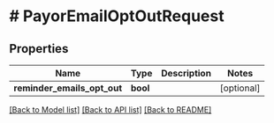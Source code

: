 # # PayorEmailOptOutRequest

## Properties

Name | Type | Description | Notes
------------ | ------------- | ------------- | -------------
**reminder_emails_opt_out** | **bool** |  | [optional] 

[[Back to Model list]](../../README.md#documentation-for-models) [[Back to API list]](../../README.md#documentation-for-api-endpoints) [[Back to README]](../../README.md)


